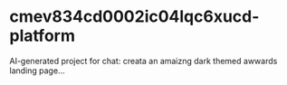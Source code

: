 # cmev834cd0002ic04lqc6xucd-platform
AI-generated project for chat: creata an amaizng dark themed awwards landing page...
